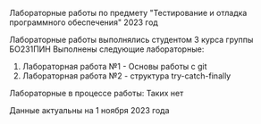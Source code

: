 Лабораторные работы по предмету "Тестирование и отладка программного обеспечения" 2023 год

Лабораторные работы выполнялись студентом 3 курса группы БО231ПИН
Выполнены следующие лабораторные:
1) Лабораторная работа №1 - Основы работы с git
2) Лабораторная работа №2 - структура try-catch-finally

Лабораторные в процессе работы:
Таких нет

Данные актуальны на 1 ноября 2023 года
